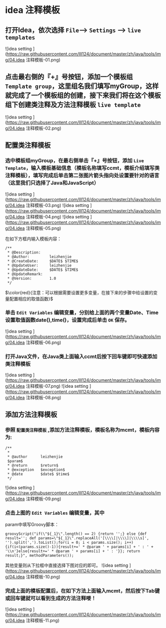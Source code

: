 # idea 注释模板
## 打开Idea，依次选择 `File`--> `Settings` --> `live templates`
![idea setting ](https://raw.githubusercontent.com/lll124/document/master/zh/java/tools/img/04.idea 注释模板-01.png)
## 点击最右侧的『+』号按钮，添加一个模板组 `Template group`，这里组名我们填写myGroup，这样就完成了一个模板组的创建，接下来我们将在这个模板组下创建类注释及方法注释模板 `live template`
![idea setting ](https://raw.githubusercontent.com/lll124/document/master/zh/java/tools/img/04.idea 注释模板-02.png)



## 配置类注释模板
### 选中模板组myGroup，在最右侧单击『+』号按钮，添加 `Live Template`，输入模板基础信息（模板名称填写ccmt，模板介绍填写类注释模板），填写完成后单击第二张图片箭头指向处设置要针对的语言（这里我们只选择了Java和JavaScript）
![idea setting ](https://raw.githubusercontent.com/lll124/document/master/zh/java/tools/img/04.idea 注释模板-03.png)
![idea setting ](https://raw.githubusercontent.com/lll124/document/master/zh/java/tools/img/04.idea 注释模板-04.png)
![idea setting ](https://raw.githubusercontent.com/lll124/document/master/zh/java/tools/img/04.idea 注释模板-05.png)

在如下方框内输入模板内容：
```
/**
 * @Description:    
 * @Author:         leizhenjie
 * @CreateDate:     $DATE$ $TIME$
 * @UpdateUser:     leizhenjie
 * @UpdateDate:     $DATE$ $TIME$
 * @UpdateRemark:   
 * @Version:        1.0
 */
```
$\color{red}{注意：可以根据需要设置更多变量，在接下来的步骤中给设置的变量配置相应的取值函数}$

### 单击 `Edit Variables` 编辑变量，分别给上面的两个变量Date、Time设置取值函数date(),time()，设置完成后单击 `OK` 保存。
![idea setting ](https://raw.githubusercontent.com/lll124/document/master/zh/java/tools/img/04.idea 注释模板-06.png)

### 打开Java文件，在Java类上面输入ccmt后按下回车键即可快速添加类注释模板
![idea setting ](https://raw.githubusercontent.com/lll124/document/master/zh/java/tools/img/04.idea 注释模板-07.png)
![idea setting ](https://raw.githubusercontent.com/lll124/document/master/zh/java/tools/img/04.idea 注释模板-08.png)

## 添加方法注释模板
### 参照 `配置类注释模板` ,添加方法注释模板，模板名称为mcmt，模板内容为:
```
/**
 * 
 * @author      leizhenjie
 $param$
 * @return      $return$
 * @exception   $exception$
 * @date        $date$ $time$
 */
```
![idea setting ](https://raw.githubusercontent.com/lll124/document/master/zh/java/tools/img/04.idea 注释模板-09.png)

### 点击上图的 `Edit Variables` 编辑变量，其中

param中填写Groovy脚本：
```
groovyScript("if(\"${_1}\".length() == 2) {return '';} else {def result=''; def params=\"${_1}\".replaceAll('[\\\\[|\\\\]|\\\\s]', '').split(',').toList();for(i = 0; i < params.size(); i++) {if(i<(params.size()-1)){result+=' * @param ' + params[i] + ' : ' + '\\n'}else{result+=' * @param ' + params[i] + ' : '}}; return result;}", methodParameters());
```
其他变量则从下拉框中直接选择下图对应的即可。
![idea setting ](https://raw.githubusercontent.com/lll124/document/master/zh/java/tools/img/04.idea 注释模板-10.png)

### 完成上面的模板配置后，在如下方法上面输入mcmt，然后按下Tab键或回车键就可以看到生成的方法注释喽！
![idea setting ](https://raw.githubusercontent.com/lll124/document/master/zh/java/tools/img/04.idea 注释模板-11.png)


